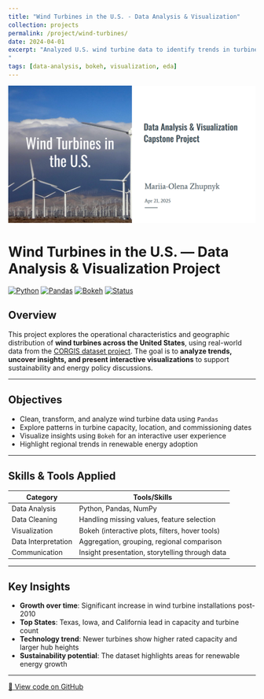 ```yaml
---
title: "Wind Turbines in the U.S. - Data Analysis & Visualization"
collection: projects
permalink: /project/wind-turbines/
date: 2024-04-01
excerpt: "Analyzed U.S. wind turbine data to identify trends in turbine capacity, manufacturers, and energy production by state. Provided insights into which states have the highest average capacity and which manufacturers dominate the market.
"
tags: [data-analysis, bokeh, visualization, eda]
---
```

![Wind Turbine Dashboard](/images/wind-turbine-visual.png)

# Wind Turbines in the U.S. — Data Analysis & Visualization Project

[![Python](https://img.shields.io/badge/Python-3.10-blue?logo=python)](https://www.python.org/)
[![Pandas](https://img.shields.io/badge/Pandas-Data%20Analysis-yellow?logo=pandas)](https://pandas.pydata.org/)
[![Bokeh](https://img.shields.io/badge/Bokeh-Interactive%20Visualization-purple?logo=bokeh)](https://docs.bokeh.org/en/latest/)
[![Status](https://img.shields.io/badge/Status-Completed-brightgreen)]()

## Overview

This project explores the operational characteristics and geographic distribution of **wind turbines across the United States**, using real-world data from the [CORGIS dataset project](https://corgis-edu.github.io/corgis/csv/wind_turbines/). The goal is to **analyze trends, uncover insights, and present interactive visualizations** to support sustainability and energy policy discussions.

---

## Objectives

- Clean, transform, and analyze wind turbine data using `Pandas`
- Explore patterns in turbine capacity, location, and commissioning dates
- Visualize insights using `Bokeh` for an interactive user experience
- Highlight regional trends in renewable energy adoption

---

## Skills & Tools Applied

| Category | Tools/Skills |
|---------|--------------|
| Data Analysis | Python, Pandas, NumPy |
| Data Cleaning | Handling missing values, feature selection |
| Visualization | Bokeh (interactive plots, filters, hover tools) |
| Data Interpretation | Aggregation, grouping, regional comparison |
| Communication | Insight presentation, storytelling through data |
---

## Key Insights

- **Growth over time**: Significant increase in wind turbine installations post-2010
- **Top States**: Texas, Iowa, and California lead in capacity and turbine count
- **Technology trend**: Newer turbines show higher rated capacity and larger hub heights
- **Sustainability potential**: The dataset highlights areas for renewable energy growth

---

[🔗 View code on GitHub](https://github.com/helenzhupnyk/wind-turbines-project)

